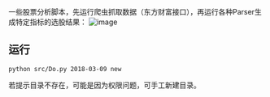 一些股票分析脚本，先运行爬虫抓取数据（东方财富接口），再运行各种Parser生成特定指标的选股结果：
![image](https://github.com/woojean/StockParser/blob/master/imgs/report.png)


## 运行

```
python src/Do.py 2018-03-09 new
```

若提示目录不存在，可能是因为权限问题，可手工新建目录。





